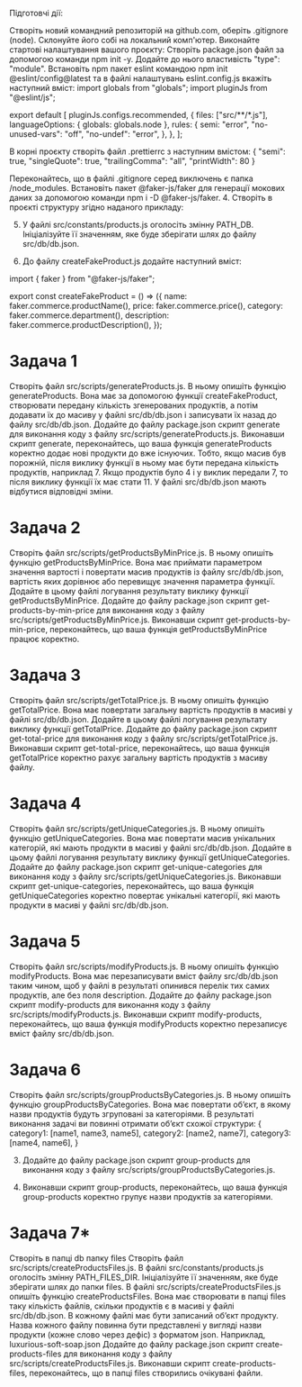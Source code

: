 Підготовчі дії:

Створіть новий командний репозиторій на github.com, оберіть .gitignore (node).
Склонуйте його собі на локальний комп'ютер.
Виконайте стартові налаштування вашого проєкту:
Створіть package.json файл за допомогою команди npm init -y. Додайте до нього властивість "type": "module".
Встановіть npm пакет eslint командою npm init @eslint/config@latest та в файлі налаштувань eslint.config.js вкажіть наступний вміст:
import globals from "globals";
import pluginJs from "@eslint/js";

export default [
  pluginJs.configs.recommended,
  {
    files: ["src/**/*.js"],
    languageOptions: { globals: globals.node },
    rules: {
      semi: "error",
      "no-unused-vars": "off",
      "no-undef": "error",
    },
  },
];

В корні проєкту створіть файл .prettierrc з наступним вмістом:
{
  "semi": true,
  "singleQuote": true,
  "trailingComma": "all",
  "printWidth": 80
}

Переконайтесь, що в файлі .gitignore серед виключень є папка /node_modules.
Встановіть пакет @faker-js/faker для генерації мокових даних за допомогою команди npm i -D @faker-js/faker.
4. Створіть в проєкті структуру згідно наданого прикладу:






5. У файлі src/constants/products.js оголосіть змінну PATH_DB. Ініціалізуйте її значенням, яке буде зберігати шлях до файлу src/db/db.json.

6. До файлу createFakeProduct.js додайте наступний вміст:

import { faker } from "@faker-js/faker";

export const createFakeProduct = () => ({
  name: faker.commerce.productName(),
  price: faker.commerce.price(),
  category: faker.commerce.department(),
  description: faker.commerce.productDescription(),
});



# Задача 1

Створіть файл src/scripts/generateProducts.js.
В ньому опишіть функцію generateProducts. Вона має за допомогою функції createFakeProduct, створювати передану кількість згенерованих продуктів, а потім додавати їх до масиву у файлі src/db/db.json і записувати їх назад до файлу src/db/db.json.
Додайте до файлу package.json скрипт generate для виконання коду з файлу src/scripts/generateProducts.js.
Виконавши скрипт generate, переконайтесь, що ваша функція generateProducts коректно додає нові продукти до вже існуючих. Тобто, якщо масив був порожній, після виклику функції в ньому має бути передана кількість продуктів, наприклад 7. Якщо продуктів було 4 і у виклик передали 7, то після виклику функції їх має стати 11. У файлі src/db/db.json мають відбутися відповідні зміни.


# Задача 2

Створіть файл src/scripts/getProductsByMinPrice.js.
В ньому опишіть функцію getProductsByMinPrice. Вона має приймати параметром значення вартості і повертати масив продуктів із файлу src/db/db.json, вартість яких дорівнює або перевищує значення параметра функції. Додайте в цьому файлі логування результату виклику функції getProductsByMinPrice.
Додайте до файлу package.json скрипт get-products-by-min-price для виконання коду з файлу src/scripts/getProductsByMinPrice.js.
Виконавши скрипт get-products-by-min-price, переконайтесь, що ваша функція getProductsByMinPrice працює коректно.


# Задача 3

Створіть файл src/scripts/getTotalPrice.js.
В ньому опишіть функцію getTotalPrice. Вона має повертати загальну вартість продуктів в масиві у файлі src/db/db.json. Додайте в цьому файлі логування результату виклику функції getTotalPrice.
Додайте до файлу package.json скрипт get-total-price для виконання коду з файлу src/scripts/getTotalPrice.js.
Виконавши скрипт get-total-price, переконайтесь, що ваша функція getTotalPrice коректно рахує загальну вартість продуктів з масиву файлу.


# Задача 4

Створіть файл src/scripts/getUniqueCategories.js.
В ньому опишіть функцію getUniqueCategories. Вона має повертати масив унікальних категорій, які мають продукти в масиві у файлі src/db/db.json. Додайте в цьому файлі логування результату виклику функції getUniqueCategories.
Додайте до файлу package.json скрипт get-unique-categories для виконання коду з файлу src/scripts/getUniqueCategories.js.
Виконавши скрипт get-unique-categories, переконайтесь, що ваша функція getUniqueCategories коректно повертає унікальні категорії, які мають продукти в масиві у файлі src/db/db.json.


# Задача 5

Створіть файл src/scripts/modifyProducts.js.
В ньому опишіть функцію modifyProducts. Вона має перезаписувати вміст файлу src/db/db.json таким чином, щоб у файлі в результаті опинився перелік тих самих продуктів, але без поля description.
Додайте до файлу package.json скрипт modify-products для виконання коду з файлу src/scripts/modifyProducts.js.
Виконавши скрипт modify-products, переконайтесь, що ваша функція modifyProducts коректно перезаписує вміст файлу src/db/db.json.


# Задача 6

Створіть файл src/scripts/groupProductsByCategories.js.
В ньому опишіть функцію groupProductsByCategories. Вона має повертати об’єкт, в якому назви продуктів будуть згруповані за категоріями. В результаті виконання задачі ви повинні отримати об’єкт схожої структури:
{
   category1: [name1, name3, name5],
   category2: [name2, name7],
   category3: [name4, name6],
}

3. Додайте до файлу package.json скрипт group-products для виконання коду з файлу src/scripts/groupProductsByCategories.js.

4. Виконавши скрипт group-products, переконайтесь, що ваша функція group-products коректно групує назви продуктів за категоріями.



# Задача 7*

Створіть в папці db папку files
Створіть файл src/scripts/createProductsFiles.js.
В файлі src/constants/products.js оголосіть змінну PATH_FILES_DIR. Ініціалізуйте її значенням, яке буде зберігати шлях до папки files.
В файлі src/scripts/createProductsFiles.js опишіть функцію createProductsFiles. Вона має створювати в папці files таку кількість файлів, скільки продуктів є в масиві у файлі src/db/db.json. В кожному файлі має бути записаний об’єкт продукту. Назва кожного файлу повинна бути представлені у вигляді назви продукти (кожне слово через дефіс) з форматом json. Наприклад, luxurious-soft-soap.json
Додайте до файлу package.json скрипт create-products-files для виконання коду з файлу src/scripts/createProductsFiles.js.
Виконавши скрипт create-products-files, переконайтесь, що в папці files створились очікувані файли.
